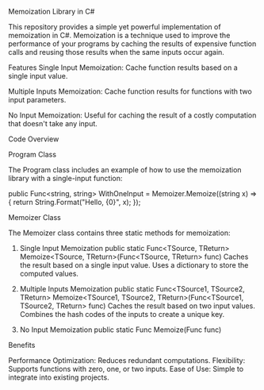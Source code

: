 Memoization Library in C#

This repository provides a simple yet powerful implementation of memoization in C#. 
Memoization is a technique used to improve the performance of your programs by caching the results of expensive function calls and reusing those results when the same inputs occur again.

Features
   Single Input Memoization: Cache function results based on a single input value.

   Multiple Inputs Memoization: Cache function results for functions with two input parameters.

   No Input Memoization: Useful for caching the result of a costly computation that doesn't take any input.

Code Overview

Program Class

The Program class includes an example of how to use the memoization library with a single-input function:

public Func<string, string> WithOneInput = Memoizer.Memoize((string x) =>
{
    return String.Format("Hello, {0}", x);
});

Memoizer Class

The Memoizer class contains three static methods for memoization:

  1. Single Input Memoization
  public static Func<TSource, TReturn> Memoize<TSource, TReturn>(Func<TSource, TReturn> func)
  Caches the result based on a single input value.
  Uses a dictionary to store the computed values.

2. Multiple Inputs Memoization
   public static Func<TSource1, TSource2, TReturn> Memoize<TSource1, TSource2, TReturn>(Func<TSource1, TSource2, TReturn> func) 
   Caches the result based on two input values.
   Combines the hash codes of the inputs to create a unique key.

3. No Input Memoization
   public static Func<TReturn> Memoize<TReturn>(Func<TReturn> func)

Benefits

Performance Optimization: Reduces redundant computations.
Flexibility: Supports functions with zero, one, or two inputs.
Ease of Use: Simple to integrate into existing projects.
